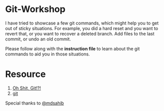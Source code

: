 # Git-Workshop

I have tried to showcase a few git commands, which might help you to get out of sticky situations. For example, you did a hard reset and you want to revert that, or you want to recover a deleted branch. Add files to the last commit, or undo an old commit.

Please follow along with the **instruction file** to learn about the git commands to aid you in those situations.

# Resource
1. <a href="https://ohshitgit.com/">Oh Shit, Git!?!</a>
2. <a href="https://git-scm.com/doc">git</a>

Special thanks to <a href="https://github.com/mdsahib">@mdsahib</a>